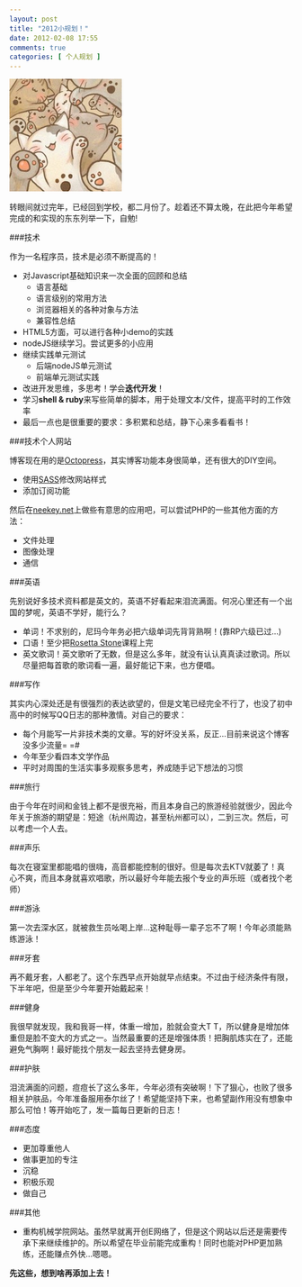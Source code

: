```yaml
---
layout: post
title: "2012小规划！"
date: 2012-02-08 17:55
comments: true
categories: [ 个人规划 ]
---
```


![萌图啊](/images/posts/mengmao1.jpg)

转眼间就过完年，已经回到学校，都二月份了。趁着还不算太晚，在此把今年希望完成的和实现的东东列举一下，自勉!

<!--more-->

###技术

作为一名程序员，技术是必须不断提高的！

* 对Javascript基础知识来一次全面的回顾和总结
	* 语言基础
	* 语言级别的常用方法
	* 浏览器相关的各种对象与方法
	* 兼容性总结
* HTML5方面，可以进行各种小demo的实践
* nodeJS继续学习。尝试更多的小应用
* 继续实践单元测试
	* 后端nodeJS单元测试
	* 前端单元测试实践 
* 改进开发思维，多思考！学会**迭代开发**！
* 学习**shell & ruby**来写些简单的脚本，用于处理文本/文件，提高平时的工作效率
* 最后一点也是很重要的要求：多积累和总结，静下心来多看看书！

###技术个人网站

博客现在用的是[Octopress](http://octopress.org)，其实博客功能本身很简单，还有很大的DIY空间。

* 使用[SASS](http://sass-lang.com/)修改网站样式
* 添加订阅功能

然后在[neekey.net](http://neekey.net)上做些有意思的应用吧，可以尝试PHP的一些其他方面的方法：

* 文件处理
* 图像处理
* 通信

###英语

先别说好多技术资料都是英文的，英语不好看起来泪流满面。何况心里还有一个出国的梦呢，英语不学好，能行么？

* 单词！不求别的，尼玛今年务必把六级单词先背背熟啊！(靠RP六级已过…)
* 口语！至少把[Rosetta Stone](http://www.douban.com/note/133888998/)课程上完
* 英文歌词！英文歌听了无数，但是这么多年，就没有认认真真读过歌词。所以尽量把每首歌的歌词看一遍，最好能记下来，也方便唱。

###写作

其实内心深处还是有很强烈的表达欲望的，但是文笔已经完全不行了，也没了初中高中的时候写QQ日志的那种激情。对自己的要求：

* 每个月能写一片非技术类的文章。写的好坏没关系，反正…目前来说这个博客没多少流量= =#
* 今年至少看四本文学作品
* 平时对周围的生活实事多观察多思考，养成随手记下想法的习惯

###旅行

由于今年在时间和金钱上都不是很充裕，而且本身自己的旅游经验就很少，因此今年关于旅游的期望是：短途（杭州周边，甚至杭州都可以），二到三次。然后，可以考虑一个人去。

###声乐

每次在寝室里都能唱的很嗨，高音都能控制的很好。但是每次去KTV就萎了！真心不爽，而且本身就喜欢唱歌，所以最好今年能去报个专业的声乐班（或者找个老师）

###游泳

第一次去深水区，就被救生员吆喝上岸…这种耻辱一辈子忘不了啊！今年必须能熟练游泳！

###牙套

再不戴牙套，人都老了。这个东西早点开始就早点结束。不过由于经济条件有限，下半年吧，但是至少今年要开始戴起来！

###健身

我很早就发现，我和我哥一样，体重一增加，脸就会变大T T，所以健身是增加体重但是脸不变大的方式之一。当然最重要的还是增强体质！把胸肌炼实在了，还能避免气胸啊！最好能找个朋友一起去坚持去健身房。

###护肤

泪流满面的问题，痘痘长了这么多年，今年必须有突破啊！下了狠心，也败了很多相关护肤品，今年准备服用泰尔丝了！希望能坚持下来，也希望副作用没有想象中那么可怕！等开始吃了，发一篇每日更新的日志！

###态度

* 更加尊重他人
* 做事更加的专注
* 沉稳
* 积极乐观
* 做自己

###其他

* 重构机械学院网站。虽然早就离开创E网络了，但是这个网站以后还是需要传承下来继续维护的。所以希望在毕业前能完成重构！同时也能对PHP更加熟练，还能赚点外快…嗯嗯。

**先这些，想到啥再添加上去！**

